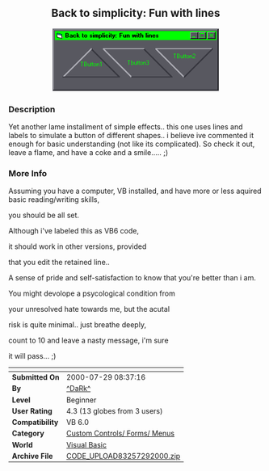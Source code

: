 ﻿<div align="center">

## Back to simplicity: Fun with lines

<img src="PIC200072997265133.gif">
</div>

### Description

Yet another lame installment of simple effects.. this one uses lines and labels to simulate a button of different shapes.. i believe ive commented it enough for basic understanding (not like its complicated). So check it out, leave a flame, and have a coke and a smile..... ;)
 
### More Info
 
Assuming you have a computer, VB installed, and have more or less aquired basic reading/writing skills,

you should be all set.

Although i've labeled this as VB6 code,

it should work in other versions, provided

that you edit the retained line..

A sense of pride and self-satisfaction to know that you're better than i am.

You might devolope a psycological condition from

your unresolved hate towards me, but the acutal

risk is quite minimal.. just breathe deeply,

count to 10 and leave a nasty message, i'm sure

it will pass... ;)


<span>             |<span>
---                |---
**Submitted On**   |2000-07-29 08:37:16
**By**             |[^DaRk^](https://github.com/Planet-Source-Code/PSCIndex/blob/master/ByAuthor/dark.md)
**Level**          |Beginner
**User Rating**    |4.3 (13 globes from 3 users)
**Compatibility**  |VB 6\.0
**Category**       |[Custom Controls/ Forms/  Menus](https://github.com/Planet-Source-Code/PSCIndex/blob/master/ByCategory/custom-controls-forms-menus__1-4.md)
**World**          |[Visual Basic](https://github.com/Planet-Source-Code/PSCIndex/blob/master/ByWorld/visual-basic.md)
**Archive File**   |[CODE\_UPLOAD83257292000\.zip](https://github.com/Planet-Source-Code/dark-back-to-simplicity-fun-with-lines__1-10185/archive/master.zip)








